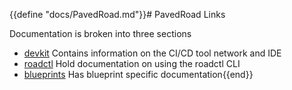 {{define "docs/PavedRoad.md"}}# PavedRoad Links

Documentation is broken into three sections

- [devkit](https://github.com/pavedroad-io/roadctl/blob/master/docs/devkit/README.md) Contains information on the CI/CD tool network and IDE
- [roadctl](https://github.com/pavedroad-io/roadctl/blob/master/docs/roadctl/README.md) Hold documentation on using the roadctl CLI
- [blueprints](https://github.com/pavedroad-io/roadctl/blob/master/docs/blueprints/README.md) Has blueprint specific documentation{{end}}
